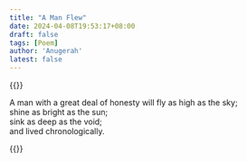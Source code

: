 ```yaml
---
title: "A Man Flew"
date: 2024-04-08T19:53:17+08:00
draft: false
tags: [Poem]
author: 'Anugerah'
latest: false
---
```



{{<rawhtml>}}

<p>
A man with a great deal of honesty will fly as high as the sky;
<br>
shine as bright as the sun;
<br>
sink as deep as the void;
<br>
and lived chronologically.
</p>
{{</rawhtml>}}
